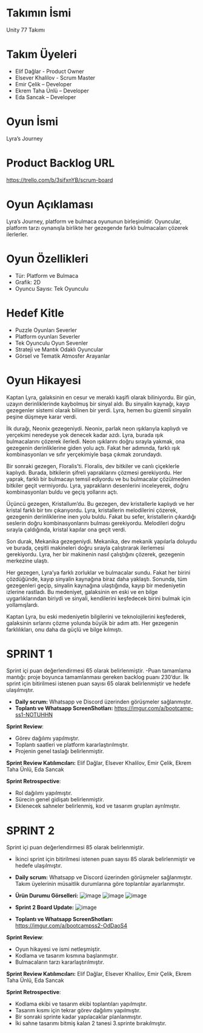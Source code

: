 # Takımın İsmi
Unity 77 Takımı
# Takım Üyeleri
- Elif Dağlar - Product Owner
- Elsever Khalilov  - Scrum Master
- Emir Çelik – Developer
- Ekrem Taha Ünlü – Developer
- Eda Sancak – Developer
# Oyun İsmi
Lyra’s Journey
# Product Backlog URL
https://trello.com/b/3sifxnYB/scrum-board
# Oyun Açıklaması
Lyra’s Journey, platform ve bulmaca oyununun birleşimidir. Oyuncular, platform tarzı oynanışla birlikte her gezegende farklı bulmacaları çözerek ilerlerler.
# Oyun Özellikleri
-	Tür: Platform ve Bulmaca
-	Grafik: 2D
-	Oyuncu Sayısı: Tek Oyunculu
# Hedef Kitle
-	Puzzle Oyunları Severler
-	Platform oyunları Severler
-	Tek Oyunculu Oyun Sevenler
-	Strateji ve Mantık Odaklı Oyuncular
-	Görsel ve Tematik Atmosfer Arayanlar
# Oyun Hikayesi
Kaptan Lyra, galaksinin en cesur ve meraklı kaşifi olarak biliniyordu. Bir gün, uzayın derinliklerinde kaybolmuş bir sinyal aldı. Bu sinyalin kaynağı, kayıp gezegenler sistemi olarak bilinen bir yerdi. Lyra, hemen bu gizemli sinyalin peşine düşmeye karar verdi.

İlk durağı, Neonix gezegeniydi. Neonix, parlak neon ışıklarıyla kaplıydı ve yerçekimi neredeyse yok denecek kadar azdı. Lyra, burada ışık bulmacalarını çözerek ilerledi. Neon ışıklarını doğru sırayla yakmak, ona gezegenin derinliklerine giden yolu açtı. Fakat her adımında, farklı ışık kombinasyonları ve sıfır yerçekimiyle başa çıkmak zorundaydı.

Bir sonraki gezegen, Floralis’ti. Floralis, dev bitkiler ve canlı çiçeklerle kaplıydı. Burada, bitkilerin şifreli yapraklarını çözmesi gerekiyordu. Her yaprak, farklı bir bulmacayı temsil ediyordu ve bu bulmacalar çözülmeden bitkiler geçit vermiyordu. Lyra, yaprakların desenlerini inceleyerek, doğru kombinasyonları buldu ve geçiş yollarını açtı.

Üçüncü gezegen, Kristallum’du. Bu gezegen, dev kristallerle kaplıydı ve her kristal farklı bir tını çıkarıyordu. Lyra, kristallerin melodilerini çözerek, gezegenin derinliklerine inen yolu buldu. Fakat bu sefer, kristallerin çıkardığı seslerin doğru kombinasyonlarını bulması gerekiyordu. Melodileri doğru sırayla çaldığında, kristal kapılar ona geçit verdi.

Son durak, Mekanika gezegeniydi. Mekanika, dev mekanik yapılarla doluydu ve burada, çeşitli makineleri doğru sırayla çalıştırarak ilerlemesi gerekiyordu. Lyra, her bir makinenin nasıl çalıştığını çözerek, gezegenin merkezine ulaştı.

Her gezegen, Lyra’ya farklı zorluklar ve bulmacalar sundu. Fakat her birini çözdüğünde, kayıp sinyalin kaynağına biraz daha yaklaştı. Sonunda, tüm gezegenleri geçip, sinyalin kaynağına ulaştığında, kayıp bir medeniyetin izlerine rastladı. Bu medeniyet, galaksinin en eski ve en bilge uygarlıklarından biriydi ve sinyali, kendilerini keşfedecek birini bulmak için yollamışlardı.

Kaptan Lyra, bu eski medeniyetin bilgilerini ve teknolojilerini keşfederek, galaksinin sırlarını çözme yolunda büyük bir adım attı. Her gezegenin farklılıkları, onu daha da güçlü ve bilge kılmıştı.
# SPRINT 1
Sprint içi puan değerlendirmesi 65 olarak belirlenmiştir.
-Puan tamamlama mantığı: proje boyunca tamamlanması gereken backlog puanı 230’dur.  İlk sprint için bitirilmesi istenen puan sayısı 65 olarak belirlenmiştir ve hedefe ulaşılmıştır.

- **Daily scrum:** Whatsapp ve Discord üzerinden görüşmeler sağlanmıştır. 
- **Toplantı ve Whatsapp ScreenShotları:**
https://imgur.com/a/bootcamp-ss1-NOTUHHN


**Sprint Review**: 
-	Görev dağılımı yapılmıştır.
-	Toplantı saatleri ve platform kararlaştırılmıştır.
-	Projenin genel taslağı belirlenmiştir.

**Sprint Review Katılımcıları:** Elif Dağlar, Elsever Khalilov, Emir Çelik, Ekrem Taha Ünlü, Eda Sancak

**Sprint Retrospective**:
-	Rol dağılımı yapılmıştır.
-	Sürecin genel gidişatı belirlenmiştir.
-	Eklenecek sahneler belirlenmiş, kod ve tasarım grupları ayrılmıştır.

  # SPRINT 2
Sprint içi puan değerlendirmesi 85 olarak belirlenmiştir.
- İkinci sprint için bitirilmesi istenen puan sayısı 85 olarak belirlenmiştir ve hedefe ulaşılmıştır.
- **Daily scrum:** Whatsapp ve Discord üzerinden görüşmeler sağlanmıştır. Takım üyelerinin müsaitlik durumlarına göre toplantılar ayarlanmıştır.
- **Ürün Durumu Görselleri:** ![image](https://github.com/user-attachments/assets/15c97ba0-9fa0-4cbf-acb8-45aa48ba36c9)
  ![image](https://github.com/user-attachments/assets/7d9fcaa0-0ccd-49c2-ac2d-423acddf7cbc)
  ![image](https://github.com/user-attachments/assets/932927a7-eab6-43e0-bca9-6499a32d9862)


   
- **Sprint 2 Board Update:** ![image](https://github.com/user-attachments/assets/c2f78410-ec78-4f31-a8c8-3d31b7a8b5b2)
  


- **Toplantı ve Whatsapp ScreenShotları:**
https://imgur.com/a/bootcampss2-OdDaoS4


**Sprint Review**: 
-	Oyun hikayesi ve ismi netleşmiştir.
-	Kodlama ve tasarım kısmına başlanmıştır.
-	Bulmacaların tarzı kararlaştırılmıştır.

**Sprint Review Katılımcıları:** Elif Dağlar, Elsever Khalilov, Emir Çelik, Ekrem Taha Ünlü, Eda Sancak

**Sprint Retrospective**:
-	Kodlama ekibi ve tasarım ekibi toplantıları yapılmıştır.
-	Tasarım kısmı için tekrar görev dağılımı yapılmıştır.
-	Bir sonraki sprinte kadar yapılacaklar planlanmıştır.
-	İki sahne tasarımı bitmiş kalan 2 tanesi 3.sprinte bırakılmıştır.

